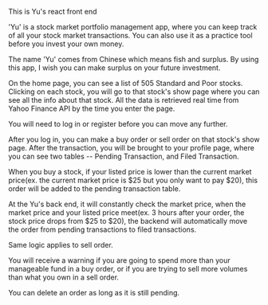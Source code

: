 This is Yu's react front end

'Yu' is a stock market portfolio management app, where you can keep track of all your stock market transactions. You can also use it as a practice tool before you invest your own money. 

The name 'Yu' comes from Chinese which means fish and surplus. By using this app, I wish you can make surplus on your future investment. 

On the home page, you can see a list of 505 Standard and Poor stocks. Clicking on each stock, you will go to that stock's show page where you can see all the info about that stock. All the data is retrieved real time from Yahoo Finance API by the time you enter the page. 

You will need to log in or register before you can move any further. 

After you log in, you can make a buy order or sell order on that stock's show page. After the transaction, you will be brought to your profile page, where you can see two tables -- Pending Transaction, and Filed Transaction. 

When you buy a stock, if your listed price is lower than the current market price(ex. the current market price is $25 but you only want to pay $20), this order will be added to the pending transaction table. 

At the Yu's back end, it will constantly check the market price, when the market price and your listed price meet(ex. 3 hours after your order, the stock price drops from $25 to $20), the backend will automatically move the order from pending transactions to filed transactions. 

Same logic applies to sell order. 

You will receive a warning if you are going to spend more than your manageable fund in a buy order, or if you are trying to sell more volumes than what you own in a sell order. 

You can delete an order as long as it is still pending. 